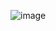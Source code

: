 ![image](https://user-images.githubusercontent.com/35404801/123148401-dc248400-d468-11eb-9b29-c3514876e628.png)
